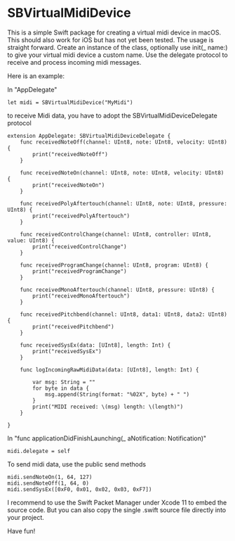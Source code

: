 # SBVirtualMidiDevice

This is a simple Swift package for creating a virtual midi device in macOS. This should also work for iOS but has not yet been tested. The usage is straight forward. Create an instance of the class, optionally use init(_ name:) to give your virtual midi device a custom name. Use the delegate protocol to receive and process incoming midi messages. 

Here is an example:

In "AppDelegate"

    let midi = SBVirtualMidiDevice("MyMidi")
 
 to receive Midi data, you have to adopt the SBVirtualMidiDeviceDelegate protocol

    extension AppDelegate: SBVirtualMidiDeviceDelegate {
        func receivedNoteOff(channel: UInt8, note: UInt8, velocity: UInt8) {
            print("receivedNoteOff")
        }
        
        func receivedNoteOn(channel: UInt8, note: UInt8, velocity: UInt8) {
            print("receivedNoteOn")
        }
        
        func receivedPolyAftertouch(channel: UInt8, note: UInt8, pressure: UInt8) {
            print("receivedPolyAftertouch")
        }
        
        func receivedControlChange(channel: UInt8, controller: UInt8, value: UInt8) {
            print("receivedControlChange")
        }
        
        func receivedProgramChange(channel: UInt8, program: UInt8) {
            print("receivedProgramChange")
        }
        
        func receivedMonoAftertouch(channel: UInt8, pressure: UInt8) {
            print("receivedMonoAftertouch")
        }
        
        func receivedPitchbend(channel: UInt8, data1: UInt8, data2: UInt8) {
            print("receivedPitchbend")
        }
        
        func receivedSysEx(data: [UInt8], length: Int) {
            print("receivedSysEx")
        }
        
        func logIncomingRawMidiData(data: [UInt8], length: Int) {
            
            var msg: String = ""
            for byte in data {
                msg.append(String(format: "%02X", byte) + " ")
            }
            print("MIDI received: \(msg) length: \(length)")
        }
        
    }
 
 
In "func applicationDidFinishLaunching(_ aNotification: Notification)"

    midi.delegate = self
    
    
To send midi data, use the public send methods

    midi.sendNoteOn(1, 64, 127)
    midi.sendNoteOff(1, 64, 0)
    midi.sendSysEx([0xF0, 0x01, 0x02, 0x03, 0xF7])
    

I recommend to use the Swift Packet Manager under Xcode 11 to embed the source code. But you can also copy the single .swift source file directly into your project.


Have fun!
